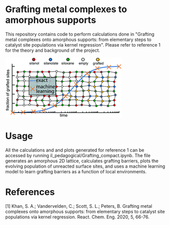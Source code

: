 # Grafting metal complexes to amorphous supports
This repository contains code to perform calculations done in "Grafting metal complexes onto amorphous supports: from elementary steps to catalyst site populations via kernel regression". Please refer to reference 1 for the theory and background of the project.

<img src="images/grafting.png">

# Usage
All the calculations and and plots generated for reference 1 can be accessed by running il_pedagogical/Grafting_compact.ipynb. The file generates an amorphous 2D lattice, calculates grafting barriers, plots the evolving population of unreacted surface sites, and uses a machine learning model to learn grafting barriers as a function of local environments.

# References
[1] Khan, S. A.; Vandervelden, C.; Scott, S. L.; Peters, B. Grafting metal complexes onto amorphous supports: from elementary steps to catalyst site populations via kernel regression. React. Chem. Eng. 2020, 5, 66-76.